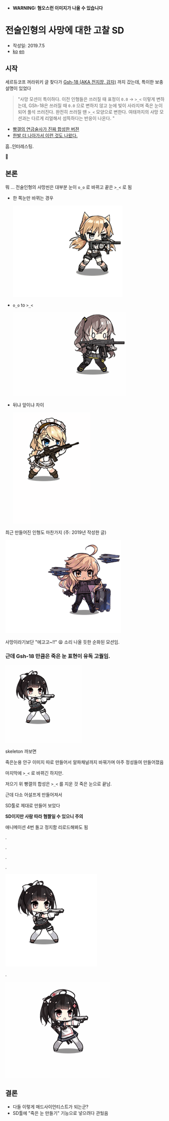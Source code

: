  -  **WARNING: 혐오스런 이미지가 나올 수 있습니다**

# 전술인형의 사망에 대한 고찰 SD 

- 작성일: 2019.7.5
- [ko](tdoll_shinikata_ko)  [en](tdoll_shinikata_en)

## 시작

세르듀코프 꺼라위키 글 찾다가 [Gsh-18 (AKA 전지쟝, 감자)](https://namu.wiki/w/GSh-18(%EC%86%8C%EB%85%80%EC%A0%84%EC%84%A0)#s-7) 까지 갔는데,
특이한 보충 설명이 있었다

> "사망 모션이 특이하다. 이전 인형들은 쓰러질 때 표정이 `0.0` → `>_<` 이렇게 변하는데, GSh-18은 쓰러질 때 `0.0` 으로 변하지 않고 눈에 빛이 사라지며 죽은 눈이 되어 풀석 쓰러진다. 
> 완전히 쓰러질 땐 `>_<` 모양으로 변한다. 여태까지의 사망 모션과는 다르게 리얼해서 섬뜩하다는 반응이 나온다. "

* [빵갤의 연금술사가 진짜 합성한 버젼](https://gall.dcinside.com/mgallery/board/view/?id=bjsn&no=2203668&page=1&exception_mode=recommend)
* [한발 더 나아가서 이런 것도 나왔다.](https://gall.dcinside.com/mgallery/board/view/?id=bjsn&no=2224015&page=1&exception_mode=recommend)


흠..인터레스팅. 

🤔 


## 본론 


뭐 ... 전술인형의 사망씬은 대부분
눈이 `o_o` 로 바뀌고 끝은 `>_<` 로 됨


* 한 쪽눈만 바뀌는 경우

   ![IDW](https://raw.githubusercontent.com/naganeko/naganeko.github.io/master/notes/images/idw_die_42_25_20190705-213737.gif)


* `o_o` to `>_<`

   ![UMP45](https://raw.githubusercontent.com/naganeko/naganeko.github.io/master/notes/images/ump45_die_48_25_20190705-213536.gif)



* 뒤냐 앞이냐 차이

   ![G36](https://raw.githubusercontent.com/naganeko/naganeko.github.io/master/notes/images/g36_die_67_25_20190705-213843.gif)


최근 만들어진 인형도 마찬가지 (주: 2019년 작성한 글)


   ![Alma](https://raw.githubusercontent.com/naganeko/naganeko.github.io/master/notes/images/alma_die_47_25_20190705-213349.gif)






사망이라기보단 "에고고~!!" 😫 소리 나올 듯한 순화된 모션임. 




### 근데 Gsh-18 만큼은 죽은 눈 표현이 유독 고퀄임.


![gsh18_die](https://raw.githubusercontent.com/naganeko/naganeko.github.io/master/notes/images/gsh18_die_120_25_20190705-214203.gif)


skeleton 까보면

죽은눈용 안구 이미지 따로 만들어서 알파채널까지 바꿔가며 아주 정성들여 만들어졌음

마지막에 `>_<` 로 바뀌긴 하지만.





저으기 위 빵갤의 합성은 `>_<` 를 지운 것 죽은 눈으로 끝남.

근데 다소 어설프게 만들어져서

SD툴로 제대로 만들어 보았다







**SD이지만 사람 따라 혐짤일 수 있으니 주의**


애니메이션 4번 돌고 정지함 리로드해봐도 됨


.

.

.

.



![d3](https://raw.githubusercontent.com/naganeko/naganeko.github.io/master/notes/images/gsh18-deadeyes_die_120_25_20190705-215024.gif)

.


![d4](https://raw.githubusercontent.com/naganeko/naganeko.github.io/master/notes/images/Gsh-18_523_4x_deadeyes_die_75_25_20190705-212154.gif)



## 결론 

- 다들 이렇게 매드사이언티스트가 되는군?
- SD툴에 "죽은 눈 만들기" 기능으로 넣으려다 관뒀음



